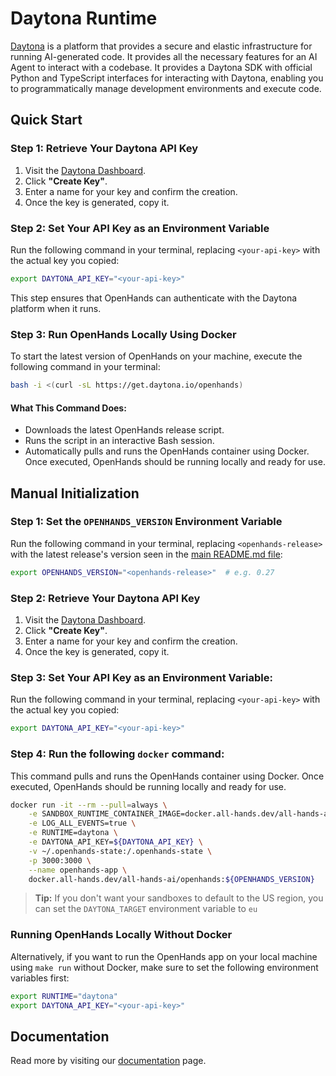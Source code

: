# Daytona Runtime

[Daytona](https://www.daytona.io/) is a platform that provides a secure and elastic infrastructure for running AI-generated code. It provides all the necessary features for an AI Agent to interact with a codebase. It provides a Daytona SDK with official Python and TypeScript interfaces for interacting with Daytona, enabling you to programmatically manage development environments and execute code.

## Quick Start

### Step 1: Retrieve Your Daytona API Key
1. Visit the [Daytona Dashboard](https://app.daytona.io/dashboard/keys).
2. Click **"Create Key"**.
3. Enter a name for your key and confirm the creation.
4. Once the key is generated, copy it.

### Step 2: Set Your API Key as an Environment Variable
Run the following command in your terminal, replacing `<your-api-key>` with the actual key you copied:
```bash
export DAYTONA_API_KEY="<your-api-key>"
```

This step ensures that OpenHands can authenticate with the Daytona platform when it runs.

### Step 3: Run OpenHands Locally Using Docker
To start the latest version of OpenHands on your machine, execute the following command in your terminal:
```bash
bash -i <(curl -sL https://get.daytona.io/openhands)
```

#### What This Command Does:
- Downloads the latest OpenHands release script.
- Runs the script in an interactive Bash session.
- Automatically pulls and runs the OpenHands container using Docker.
Once executed, OpenHands should be running locally and ready for use.


## Manual Initialization

### Step 1: Set the `OPENHANDS_VERSION` Environment Variable
Run the following command in your terminal, replacing `<openhands-release>` with the latest release's version seen in the [main README.md file](https://github.com/All-Hands-AI/OpenHands?tab=readme-ov-file#-quick-start):

```bash
export OPENHANDS_VERSION="<openhands-release>"  # e.g. 0.27
```

### Step 2: Retrieve Your Daytona API Key
1. Visit the [Daytona Dashboard](https://app.daytona.io/dashboard/keys).
2. Click **"Create Key"**.
3. Enter a name for your key and confirm the creation.
4. Once the key is generated, copy it.

### Step 3: Set Your API Key as an Environment Variable:
Run the following command in your terminal, replacing `<your-api-key>` with the actual key you copied:
```bash
export DAYTONA_API_KEY="<your-api-key>"
```

### Step 4: Run the following `docker` command:
This command pulls and runs the OpenHands container using Docker. Once executed, OpenHands should be running locally and ready for use.

```bash
docker run -it --rm --pull=always \
    -e SANDBOX_RUNTIME_CONTAINER_IMAGE=docker.all-hands.dev/all-hands-ai/runtime:${OPENHANDS_VERSION}-nikolaik \
    -e LOG_ALL_EVENTS=true \
    -e RUNTIME=daytona \
    -e DAYTONA_API_KEY=${DAYTONA_API_KEY} \
    -v ~/.openhands-state:/.openhands-state \
    -p 3000:3000 \
    --name openhands-app \
    docker.all-hands.dev/all-hands-ai/openhands:${OPENHANDS_VERSION}
```

> **Tip:** If you don't want your sandboxes to default to the US region, you can set the `DAYTONA_TARGET` environment variable to `eu`

### Running OpenHands Locally Without Docker

Alternatively, if you want to run the OpenHands app on your local machine using `make run` without Docker, make sure to set the following environment variables first:

```bash
export RUNTIME="daytona"
export DAYTONA_API_KEY="<your-api-key>"
```

## Documentation
Read more by visiting our [documentation](https://www.daytona.io/docs/) page.

